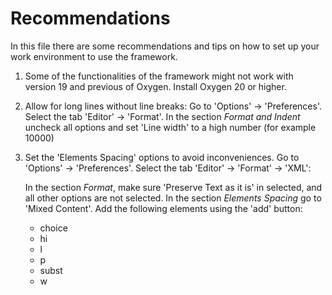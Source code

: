 # Recommendations

In this file there are some recommendations and tips on how to set up your work environment to use the framework.

1. Some of the functionalities of the framework might not work with version 19 and previous of Oxygen. Install Oxygen 20 or higher.

2. Allow for long lines without line breaks: Go to 'Options' -> 'Preferences'. Select the tab 'Editor' -> 'Format'. In the section *Format and Indent* uncheck all options and set 'Line width' to a high number (for example 10000)

3. Set the 'Elements Spacing' options to avoid inconveniences. Go to 'Options' -> 'Preferences'. Select the tab 'Editor' -> 'Format' -> 'XML':

   In the section *Format*, make sure 'Preserve Text as it is' in selected, and all other options are not selected.
   In the section *Elements Spacing* go to 'Mixed Content'. Add the following elements using the 'add' button:
   - choice
   - hi
   - l
   - p
   - subst
   - w

